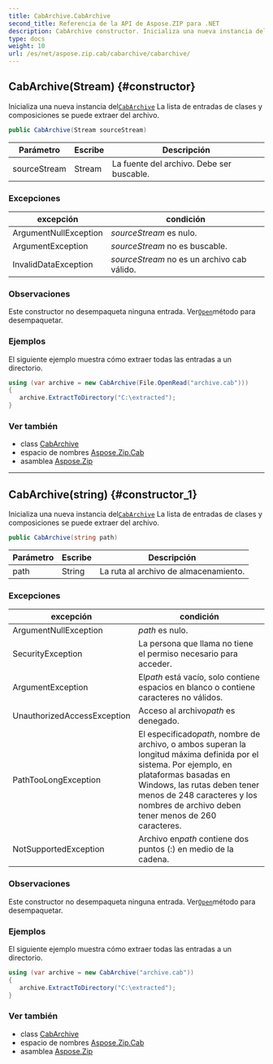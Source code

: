 ```yaml
---
title: CabArchive.CabArchive
second_title: Referencia de la API de Aspose.ZIP para .NET
description: CabArchive constructor. Inicializa una nueva instancia delCabArchive La lista de entradas de clases y composiciones se puede extraer del archivo.
type: docs
weight: 10
url: /es/net/aspose.zip.cab/cabarchive/cabarchive/
---
```

## CabArchive(Stream) {#constructor}

Inicializa una nueva instancia del[`CabArchive`](../) La lista de entradas de clases y composiciones se puede extraer del archivo.

```csharp
public CabArchive(Stream sourceStream)
```

| Parámetro | Escribe | Descripción |
| --- | --- | --- |
| sourceStream | Stream | La fuente del archivo. Debe ser buscable. |

### Excepciones

| excepción | condición |
| --- | --- |
| ArgumentNullException | *sourceStream* es nulo. |
| ArgumentException | *sourceStream* no es buscable. |
| InvalidDataException | *sourceStream* no es un archivo cab válido. |

### Observaciones

Este constructor no desempaqueta ninguna entrada. Ver[`Open`](../../cabentry/open/)método para desempaquetar.

### Ejemplos

El siguiente ejemplo muestra cómo extraer todas las entradas a un directorio.

```csharp
using (var archive = new CabArchive(File.OpenRead("archive.cab")))
{ 
   archive.ExtractToDirectory("C:\extracted");
}
```

### Ver también

* class [CabArchive](../)
* espacio de nombres [Aspose.Zip.Cab](../../cabarchive/)
* asamblea [Aspose.Zip](../../../)

---

## CabArchive(string) {#constructor_1}

Inicializa una nueva instancia del[`CabArchive`](../) La lista de entradas de clases y composiciones se puede extraer del archivo.

```csharp
public CabArchive(string path)
```

| Parámetro | Escribe | Descripción |
| --- | --- | --- |
| path | String | La ruta al archivo de almacenamiento. |

### Excepciones

| excepción | condición |
| --- | --- |
| ArgumentNullException | *path* es nulo. |
| SecurityException | La persona que llama no tiene el permiso necesario para acceder. |
| ArgumentException | El*path* está vacío, solo contiene espacios en blanco o contiene caracteres no válidos. |
| UnauthorizedAccessException | Acceso al archivo*path* es denegado. |
| PathTooLongException | El especificado*path*, nombre de archivo, o ambos superan la longitud máxima definida por el sistema. Por ejemplo, en plataformas basadas en Windows, las rutas deben tener menos de 248 caracteres y los nombres de archivo deben tener menos de 260 caracteres. |
| NotSupportedException | Archivo en*path* contiene dos puntos (:) en medio de la cadena. |

### Observaciones

Este constructor no desempaqueta ninguna entrada. Ver[`Open`](../../cabentry/open/)método para desempaquetar.

### Ejemplos

El siguiente ejemplo muestra cómo extraer todas las entradas a un directorio.

```csharp
using (var archive = new CabArchive("archive.cab")) 
{ 
   archive.ExtractToDirectory("C:\extracted");
}
```

### Ver también

* class [CabArchive](../)
* espacio de nombres [Aspose.Zip.Cab](../../cabarchive/)
* asamblea [Aspose.Zip](../../../)


